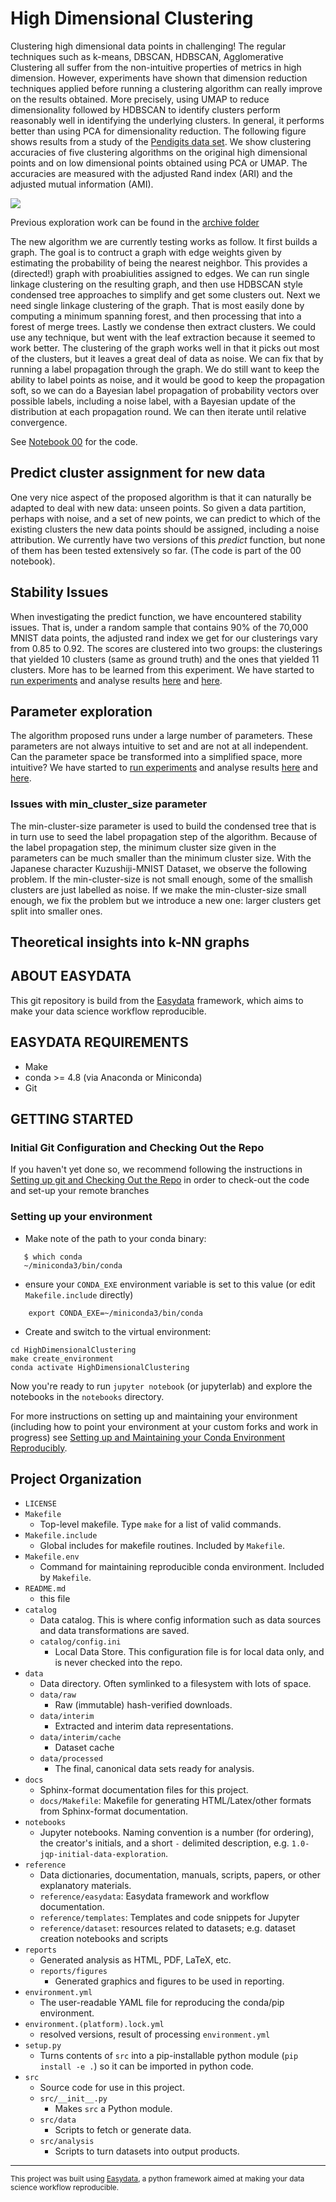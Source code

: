 High Dimensional Clustering
==============================

Clustering high dimensional data points in challenging! The regular techniques such as k-means, DBSCAN, HDBSCAN, Agglomerative Clustering all suffer from the non-intuitive properties of metrics in high dimension. However, experiments have shown that dimension reduction techniques applied before running a clustering algorithm can really improve on the results obtained. More precisely, using UMAP to reduce dimensionality followed by HDBSCAN to identify clusters perform reasonably well in identifying the underlying clusters. In general, it performs better than using PCA for dimensionality reduction. The following figure shows results from a study of the [Pendigits data set](http://odds.cs.stonybrook.edu/pendigits-dataset/). We show clustering accuracies of five clustering algorithms on the original high dimensional points and on low dimensional points obtained using PCA or UMAP. The accuracies are measured with the adjusted Rand index (ARI) and the adjusted mutual information (AMI).

![](https://github.com/vpoulin/HighDimensionalClustering/blob/master/notebooks/figures/dim_red_4_clustering.png)

Previous exploration work can be found in the [archive folder](https://github.com/vpoulin/HighDimensionalClustering/blob/master/notebooks/archive/README.md)

The new algorithm we are currently testing works as follow. It first builds a graph. The goal is to contruct a graph with edge weights given by estimating the probability of being the nearest neighbor. This provides a (directed!) graph with proabiulities assigned to edges. We can run single linkage clustering on the resulting graph, and then use HDBSCAN style condensed tree approaches to simplify and get some clusters out. Next we need single linkage clustering of the graph. That is most easily done by computing a minimum spanning forest, and then processing that into a forest of merge trees. Lastly we condense then extract clusters. We could use any technique, but went with the leaf extraction because it seemed to work better. The clustering of the graph works well in that it picks out most of the clusters, but it leaves a great deal of data as noise. We can fix that by running a label propagation through the graph. We do still want to keep the ability to label points as noise, and it would be good to keep the propagation soft, so we can do a Bayesian label propagation of probability vectors over possible labels, including a noise label, with a Bayesian update of the distribution at each propagation round. We can then iterate until relative convergence.

See [Notebook 00]('notebooks/00-HighDimClusterer.ipynb') for the code.

## Predict cluster assignment for new data

One very nice aspect of the proposed algorithm is that it can naturally be adapted to deal with new data: unseen points. So given a data partition, perhaps with noise, and a set of new points, we can predict to which of the existing clusters the new data points should be assigned, including a noise attribution. We currently have two versions of this *predict* function, but none of them has been tested extensively so far. (The code is part of the 00 notebook).

## Stability Issues

When investigating the predict function, we have encountered stability issues. That is, under a random sample that contains 90% of the 70,000 MNIST data points, the adjusted rand index we get for our clusterings vary from 0.85 to 0.92. The scores are clustered into two groups: the clusterings that yielded 10 clusters (same as ground truth) and the ones that yielded 11 clusters. More has to be learned from this experiment. We have started to [run experiments](notebooks/StabilitySamplingExperiments_HighDClustering.ipynb) and analyse results [here](notebooks/StabitilySamplingResults_0.9_MNIST.ipynb) and [here](notebooks/StabilitySamplingResults_decisionBoundary.ipynb).

## Parameter exploration

The algorithm proposed runs under a large number of parameters. These parameters are not always intuitive to set and are not at all independent. Can the parameter space be transformed into a simplified space, more intuitive? We have started to [run experiments](notebooks/HyperParamsExperiments.ipynb) and analyse results [here](notebooks/HyperParamsResults_MNIST_boxplot.ipynb) and [here](notebooks/HyperParamsResults_MNIST_parallel_coord.ipynb).

### Issues with min_cluster_size parameter
The min-cluster-size parameter is used to build the condensed tree that is in turn use to seed the label propagation step of the algorithm. Because of the label propagation step, the minimum cluster size given in the parameters can be much smaller than the minimum cluster size. With the Japanese character Kuzushiji-MNIST Dataset, we observe the following problem. If the min-cluster-size is not small enough, some of the smallish clusters are just labelled as noise. If we make the min-cluster-size small enough, we fix the problem but we introduce a new one: larger clusters get split into smaller ones. 



## Theoretical insights into k-NN graphs

ABOUT EASYDATA
--------------
This git repository is build from the [Easydata](https://github.com/hackalog/easydata) framework, which aims to make your data science workflow reproducible.

EASYDATA REQUIREMENTS
------------
* Make
* conda >= 4.8 (via Anaconda or Miniconda)
* Git

GETTING STARTED
---------------
### Initial Git Configuration and Checking Out the Repo

If you haven't yet done so, we recommend following the instructions in [Setting up git and Checking Out the Repo](reference/easydata/git-configuration.md) in order to check-out the code and set-up your remote branches

### Setting up your environment

* Make note of the path to your conda binary:
```
   $ which conda
   ~/miniconda3/bin/conda
```
* ensure your `CONDA_EXE` environment variable is set to this value (or edit `Makefile.include` directly)
```
    export CONDA_EXE=~/miniconda3/bin/conda
```
* Create and switch to the virtual environment:
```
cd HighDimensionalClustering
make create_environment
conda activate HighDimensionalClustering
```

Now you're ready to run `jupyter notebook` (or jupyterlab) and explore the notebooks in the `notebooks` directory.

For more instructions on setting up and maintaining your environment (including how to point your environment at your custom forks and work in progress) see [Setting up and Maintaining your Conda Environment Reproducibly](reference/easydata/conda-environments.md).


Project Organization
------------
* `LICENSE`
* `Makefile`
    * Top-level makefile. Type `make` for a list of valid commands.
* `Makefile.include`
    * Global includes for makefile routines. Included by `Makefile`.
* `Makefile.env`
    * Command for maintaining reproducible conda environment. Included by `Makefile`.
* `README.md`
    * this file
* `catalog`
  * Data catalog. This is where config information such as data sources
    and data transformations are saved.
  * `catalog/config.ini`
     * Local Data Store. This configuration file is for local data only, and is never checked into the repo.
* `data`
    * Data directory. Often symlinked to a filesystem with lots of space.
    * `data/raw`
        * Raw (immutable) hash-verified downloads.
    * `data/interim`
        * Extracted and interim data representations.
    * `data/interim/cache`
        * Dataset cache
    * `data/processed`
        * The final, canonical data sets ready for analysis.
* `docs`
    * Sphinx-format documentation files for this project.
    * `docs/Makefile`: Makefile for generating HTML/Latex/other formats from Sphinx-format documentation.
* `notebooks`
    *  Jupyter notebooks. Naming convention is a number (for ordering),
    the creator's initials, and a short `-` delimited description,
    e.g. `1.0-jqp-initial-data-exploration`.
* `reference`
    * Data dictionaries, documentation, manuals, scripts, papers, or other explanatory materials.
    * `reference/easydata`: Easydata framework and workflow documentation.
    * `reference/templates`: Templates and code snippets for Jupyter
    * `reference/dataset`: resources related to datasets; e.g. dataset creation notebooks and scripts
* `reports`
    * Generated analysis as HTML, PDF, LaTeX, etc.
    * `reports/figures`
        * Generated graphics and figures to be used in reporting.
* `environment.yml`
    * The user-readable YAML file for reproducing the conda/pip environment.
* `environment.(platform).lock.yml`
    * resolved versions, result of processing `environment.yml`
* `setup.py`
    * Turns contents of `src` into a
    pip-installable python module  (`pip install -e .`) so it can be
    imported in python code.
* `src`
    * Source code for use in this project.
    * `src/__init__.py`
        * Makes `src` a Python module.
    * `src/data`
        * Scripts to fetch or generate data.
    * `src/analysis`
        * Scripts to turn datasets into output products.

--------

<p><small>This project was built using <a target="_blank" href="https://github.com/hackalog/easydata">Easydata</a>, a python framework aimed at making your data science workflow reproducible.</small></p>
